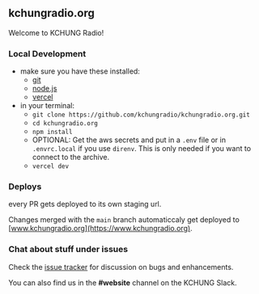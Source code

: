 ## kchungradio.org

Welcome to KCHUNG Radio!

### Local Development

- make sure you have these installed:
  - [git](https://git-scm.com/downloads)
  - [node.js](https://nodejs.org)
  - [vercel](https://vercel.com/docs/cli)
- in your terminal:
  - `git clone https://github.com/kchungradio/kchungradio.org.git`
  - `cd kchungradio.org`
  - `npm install`
  - OPTIONAL: Get the aws secrets and put in a `.env` file or in `.envrc.local` if you use `direnv`. This is only needed if you want to connect to the archive.
  - `vercel dev`

### Deploys

every PR gets deployed to its own staging url.

Changes merged with the `main` branch automaticcaly get deployed to [www.kchungradio.org](https://www.kchungradio.org).

### Chat about stuff under issues

Check the [issue tracker](https://github.com/kchungradio/kchungradio.org/issues) for discussion on bugs and enhancements. 

You can also find us in the **#website** channel on the KCHUNG Slack.
